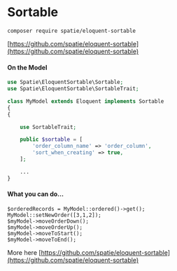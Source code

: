 # Sortable

`composer require spatie/eloquent-sortable`

[https://github.com/spatie/eloquent-sortable](https://github.com/spatie/eloquent-sortable)

#### On the Model

```php
use Spatie\EloquentSortable\Sortable;
use Spatie\EloquentSortable\SortableTrait;

class MyModel extends Eloquent implements Sortable
{
{

    use SortableTrait;

    public $sortable = [
        'order_column_name' => 'order_column',
        'sort_when_creating' => true,
    ];

    ...
}
```

#### What you can do...

```
$orderedRecords = MyModel::ordered()->get();
MyModel::setNewOrder([3,1,2]);
$myModel->moveOrderDown();
$myModel->moveOrderUp();
$myModel->moveToStart();
$myModel->moveToEnd();
```

More here [https://github.com/spatie/eloquent-sortable](https://github.com/spatie/eloquent-sortable)
